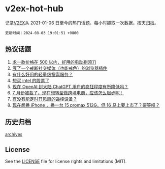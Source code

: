 # v2ex-hot-hub

 记录[V2EX](https://www.v2ex.com/)从 2021-01-06 日至今的热门话题。每小时抓取一次数据，按天[归档](archives)。

`更新时间：2024-08-03 19:01:51 +0800`

## 热议话题

1. [求一款价格在 500 以内，好用的电动剃须刀](https://www.v2ex.com/t/1062166)
1. [写了一个戒断社交媒体（也能戒色）的浏览器插件](https://www.v2ex.com/t/1062167)
1. [有什么好用的轻量级搜索服务？](https://www.v2ex.com/t/1062181)
1. [想买 intel 的股票了](https://www.v2ex.com/t/1062204)
1. [现在 OpenAI 封大陆 ChatGPT 用户的疯狂程度有所降低吗？](https://www.v2ex.com/t/1062162)
1. [7 月份被裁了，现在想转型做跨境电商，应该怎么起步呢！](https://www.v2ex.com/t/1062116)
1. [有没有能定时开风扇的遥控设备？](https://www.v2ex.com/t/1062202)
1. [现在想换 iPhone ，换一台 15 promax 512G，但 16 马上要上市了？要等吗？](https://www.v2ex.com/t/1062212)

## 历史归档

[archives](archives)

## License

See the [LICENSE](LICENSE) file for license rights and limitations (MIT).
